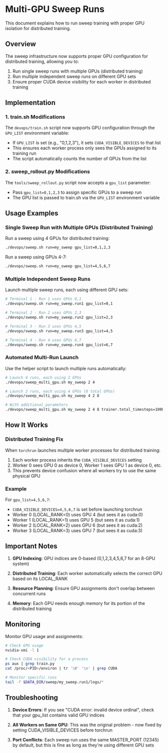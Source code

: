 # Multi-GPU Sweep Runs

This document explains how to run sweep training with proper GPU isolation for distributed training.

## Overview

The sweep infrastructure now supports proper GPU configuration for distributed training, allowing you to:

1. Run single sweep runs with multiple GPUs (distributed training)
2. Run multiple independent sweep runs on different GPU sets
3. Ensure proper CUDA device visibility for each worker in distributed training

## Implementation

### 1. train.sh Modifications

The `devops/train.sh` script now supports GPU configuration through the `GPU_LIST` environment variable:

- If `GPU_LIST` is set (e.g., "0,1,2,3"), it sets `CUDA_VISIBLE_DEVICES` to that list
- This ensures each worker process only sees the GPUs assigned to its training run
- The script automatically counts the number of GPUs from the list

### 2. sweep_rollout.py Modifications

The `tools/sweep_rollout.py` script now accepts a `gpu_list` parameter:

- Pass `gpu_list=0,1,2,3` to assign specific GPUs to a sweep run
- The GPU list is passed to train.sh via the `GPU_LIST` environment variable

## Usage Examples

### Single Sweep Run with Multiple GPUs (Distributed Training)

Run a sweep using 4 GPUs for distributed training:

```bash
./devops/sweep.sh run=my_sweep gpu_list=0,1,2,3
```

Run a sweep using GPUs 4-7:

```bash
./devops/sweep.sh run=my_sweep gpu_list=4,5,6,7
```

### Multiple Independent Sweep Runs

Launch multiple sweep runs, each using different GPU sets:

```bash
# Terminal 1 - Run 1 uses GPUs 0,1
./devops/sweep.sh run=my_sweep.run1 gpu_list=0,1

# Terminal 2 - Run 2 uses GPUs 2,3
./devops/sweep.sh run=my_sweep.run2 gpu_list=2,3

# Terminal 3 - Run 3 uses GPUs 4,5
./devops/sweep.sh run=my_sweep.run3 gpu_list=4,5

# Terminal 4 - Run 4 uses GPUs 6,7
./devops/sweep.sh run=my_sweep.run4 gpu_list=6,7
```

### Automated Multi-Run Launch

Use the helper script to launch multiple runs automatically:

```bash
# Launch 4 runs, each using 2 GPUs
./devops/sweep_multi_gpu.sh my_sweep 2 4

# Launch 2 runs, each using 4 GPUs (8 total GPUs)
./devops/sweep_multi_gpu.sh my_sweep 4 2 8

# With additional parameters
./devops/sweep_multi_gpu.sh my_sweep 2 4 8 trainer.total_timesteps=1000000
```

## How It Works

### Distributed Training Fix

When `torchrun` launches multiple worker processes for distributed training:

1. Each worker process inherits the `CUDA_VISIBLE_DEVICES` setting
2. Worker 0 sees GPU 0 as device 0, Worker 1 sees GPU 1 as device 0, etc.
3. This prevents device confusion where all workers try to use the same physical GPU

### Example

For `gpu_list=4,5,6,7`:

- `CUDA_VISIBLE_DEVICES=4,5,6,7` is set before launching torchrun
- Worker 0 (LOCAL_RANK=0) uses GPU 4 (but sees it as cuda:0)
- Worker 1 (LOCAL_RANK=1) uses GPU 5 (but sees it as cuda:1)
- Worker 2 (LOCAL_RANK=2) uses GPU 6 (but sees it as cuda:2)
- Worker 3 (LOCAL_RANK=3) uses GPU 7 (but sees it as cuda:3)

## Important Notes

1. **GPU Indexing**: GPU indices are 0-based (0,1,2,3,4,5,6,7 for an 8-GPU system)

2. **Distributed Training**: Each worker automatically selects the correct GPU based on its LOCAL_RANK

3. **Resource Planning**: Ensure GPU assignments don't overlap between concurrent runs

4. **Memory**: Each GPU needs enough memory for its portion of the distributed training

## Monitoring

Monitor GPU usage and assignments:

```bash
# Check GPU usage
nvidia-smi -l 1

# Check CUDA visibility for a process
ps aux | grep train.py
cat /proc/<PID>/environ | tr '\0' '\n' | grep CUDA

# Monitor specific runs
tail -f $DATA_DIR/sweep/my_sweep.run1/logs/*
```

## Troubleshooting

1. **Device Errors**: If you see "CUDA error: invalid device ordinal", check that your gpu_list contains valid GPU
   indices

2. **All Workers on Same GPU**: This was the original problem - now fixed by setting CUDA_VISIBLE_DEVICES before
   torchrun

3. **Port Conflicts**: Each sweep run uses the same MASTER_PORT (12345) by default, but this is fine as long as they're
   using different GPU sets
